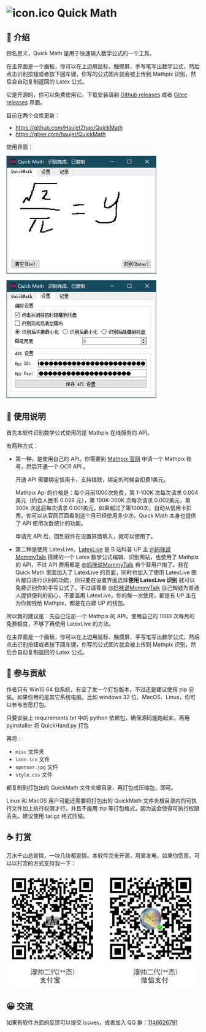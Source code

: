#  ![icon.ico](assets/icon.ico) Quick Math

## 📝 介绍
顾名思义，Quick Math 是用于快速输入数学公式的一个工具。

在主界面是一个画板，你可以在上边用鼠标、触摸屏、手写笔写出数学公式，然后点击识别按钮或者按下回车键，你写的公式图片就会被上传到 Mathpix 识别，然后会自动复制返回的 Latex 公式。

它是开源的，你可以免费使用它。下载安装请到 [Github releases](https://github.com/HaujetZhao/QuickMath/releases) 或者  [Gitee releases](https://gitee.com/haujet/QuickMath/releases) 界面。

目前在两个仓库更新：

- https://github.com/HaujetZhao/QuickMath
- https://gitee.com/haujet/QuickMath

使用界面：

![image-20200904070647991](assets/image-20200904070647991.png)

![image-20200904075335241](assets/image-20200904075335241.png)

## 🔮 使用说明

首先本软件识别数学公式使用的是 Mathpix 在线服务的 API。

有两种方式：

* 第一种，是使用自己的 API。你需要到 [Mathpix 官网](https://mathpix.com/ocr) 申请一个 Mathpix 账号，然后开通一个 OCR API 。

    开通 API 需要绑定信用卡，支持银联，绑定的时候会扣费1美元。

    Mathpix Api 的价格是：每个月前1000次免费，第 1-100K 次每次请求 0.004美元（约合人民币 0.028 元），第 100K-300K 次每次请求 0.002美元，第 300k 次这后每次请求 0.001​美元，如果超过了第1000次，自动从信用卡扣费。你可以从官网页面看到这个月已经使用多少次。Quick Math 本身也提供了 API 使用次数统计的功能。

    申请完 API 后，回到软件在设置界面填入，就可以使用了。

* 第二种是使用 LatexLive。[LatexLive](https://latexlive.com) 是 B 站科普 UP 主 [@妈咪说MommyTalk](https://space.bilibili.com/223146252/) 搭建的一个 Latex 数学公式编辑、识别网站，也使用了 Mathpix 的 API，不过 API 费用都是 [@妈咪说MommyTalk](https://space.bilibili.com/223146252/) 自个替用户掏了。我在 Quick Math 里面加入了 LatexLive 的页面，同时也加入了使用 LatexLive 图片接口进行识别的功能，你只要在设置界面选择**使用 LatexLive 识别** 就可以免费识别你的手写公式了。不过请尊重  [@妈咪说MommyTalk](https://space.bilibili.com/223146252/) 自己掏钱为普通人提供便利的初心，不要滥用 LatexLive，你的每一次使用，都是有 UP 主在为你掏钱给 Mathpix，都是在白嫖 UP 的钱包。

所以我的建议是：先自己注册一个 Mathpix 的 API，使用自己的 1000 次每月的免费额度，不够了再使用 LatexLive 的方法。

在主界面是一个画板，你可以在上边用鼠标、触摸屏、手写笔写出数学公式，然后点击识别按钮或者按下回车键，你写的公式图片就会被上传到 Mathpix 识别，然后会自动复制返回的 Latex 公式。

## 🔨 参与贡献

作者只有 Win10 64 位系统，有空了发一个打包版本，不过还是建议使用 pip 安装。如果你用的是其它系统电脑，比如 windows 32 位、MacOS、Linux，你可以参与志愿打包。

只要安装上 requirements.txt 中的 python 依赖包，确保源码能跑起来，再用 pyinstaller 将 QuickHand.py 打包

再将：

- `misc` 文件夹
- `icon.ico` 文件
- `sponsor.jpg` 文件
- `style.css` 文件

都复制到打包出的 QuickMath 文件夹根目录，再打包成压缩包，即可。

Linux 和 MacOS 用户可能还需要将打包出的 QuickMath 文件夹根目录内的可执行文件加上执行权限才行，并且不能用 zip 等打包格式，因为这会使得可执行权限丢失。建议使用 tar.gz 格式压缩。

## ☕ 打赏

万水千山总是情，一块几块都是情。本软件完全开源，用爱发电，如果你愿意，可以以打赏的方式支持我一下：

![sponsor](assets/sponsor.jpg)



## 😀 交流

如果有软件方面的反馈可以提交 issues，或者加入 QQ 群：[1146626791](https://qm.qq.com/cgi-bin/qm/qr?k=DgiFh5cclAElnELH4mOxqWUBxReyEVpm&jump_from=webapi) 

